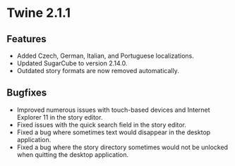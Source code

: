 # Twine 2.1.1

## Features

- Added Czech, German, Italian, and Portuguese localizations.
- Updated SugarCube to version 2.14.0.
- Outdated story formats are now removed automatically.

## Bugfixes

- Improved numerous issues with touch-based devices and Internet
    Explorer 11 in the story editor.
- Fixed issues with the quick search field in the story editor.
- Fixed a bug where sometimes text would disappear in the desktop
    application.
- Fixed a bug where the story directory sometimes would not be
    unlocked when quitting the desktop application.
